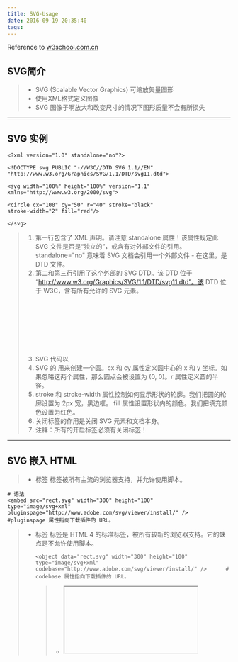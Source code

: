 ```yaml
---
title: SVG-Usage
date: 2016-09-19 20:35:40
tags:
---
```


Reference to 
[w3school.com.cn](http://www.w3school.com.cn/svg/svg_example.asp)

## SVG简介
> * SVG (Scalable Vector Graphics) 可缩放矢量图形
> * 使用XML格式定义图像
> * SVG 图像子啊放大和改变尺寸的情况下图形质量不会有所损失


---
## SVG 实例

```
<?xml version="1.0" standalone="no"?>

<!DOCTYPE svg PUBLIC "-//W3C//DTD SVG 1.1//EN" 
"http://www.w3.org/Graphics/SVG/1.1/DTD/svg11.dtd">

<svg width="100%" height="100%" version="1.1"
xmlns="http://www.w3.org/2000/svg">

<circle cx="100" cy="50" r="40" stroke="black"
stroke-width="2" fill="red"/>

</svg>
```
> 1. 第一行包含了 XML 声明。请注意 standalone 属性！该属性规定此 SVG 文件是否是“独立的”，或含有对外部文件的引用。
standalone="no" 意味着 SVG 文档会引用一个外部文件 - 在这里，是 DTD 文件。
> 2. 第二和第三行引用了这个外部的 SVG DTD。该 DTD 位于 “http://www.w3.org/Graphics/SVG/1.1/DTD/svg11.dtd”。该 DTD 位于 W3C，含有所有允许的 SVG 元素。
> 3. SVG 代码以 <svg> 元素开始，包括开启标签 <svg> 和关闭标签 </svg> 。这是根元素。width 和 height 属性可设置此 SVG 文档的宽度和高度。version 属性可定义所使用的 SVG 版本，xmlns 属性可定义 SVG 命名空间。
> 4. SVG 的 <circle> 用来创建一个圆。cx 和 cy 属性定义圆中心的 x 和 y 坐标。如果忽略这两个属性，那么圆点会被设置为 (0, 0)。r 属性定义圆的半径。
> 5. stroke 和 stroke-width 属性控制如何显示形状的轮廓。我们把圆的轮廓设置为 2px 宽，黑边框。
fill 属性设置形状内的颜色。我们把填充颜色设置为红色。
> 6. 关闭标签的作用是关闭 SVG 元素和文档本身。
> 7. 注释：所有的开启标签必须有关闭标签！



---
## SVG 嵌入 HTML
> * <embed> 标签
> <embed> 标签被所有主流的浏览器支持，并允许使用脚本。

```
# 语法
<embed src="rect.svg" width="300" height="100" 
type="image/svg+xml"
pluginspage="http://www.adobe.com/svg/viewer/install/" /> 	#pluginspage 属性指向下载插件的 URL。
```

> * <object> 标签
> <object> 标签是 HTML 4 的标准标签，被所有较新的浏览器支持。它的缺点是不允许使用脚本。

```
<object data="rect.svg" width="300" height="100" 
type="image/svg+xml"
codebase="http://www.adobe.com/svg/viewer/install/" />		# codebase 属性指向下载插件的 URL。
```


> * <iframe> 标签
> <iframe> 标签可工作在大部分的浏览器中。

```
<iframe src="rect.svg" width="300" height="100">
</iframe>
```


---
## SVG 形状

### 矩形<rect>

```
<?xml version="1.0" standalone="no"?>
<!DOCTYPE svg PUBLIC "-//W3C//DTD SVG 1.1//EN" 
"http://www.w3.org/Graphics/SVG/1.1/DTD/svg11.dtd">

<svg width="100%" height="100%" version="1.1"
xmlns="http://www.w3.org/2000/svg">

<rect width="300" height="100"			# rect 元素的 width 和 height 属性可定义矩形的高度和宽度
style="fill:rgb(0,0,255);stroke-width:1;	# style 属性用来定义 CSS 属性, CSS的fill定义颜色， stroke-width定义宽度
stroke:rgb(0,0,0)"/>				# stroke定义矩形边框颜色

</svg>
```


```
<?xml version="1.0" standalone="no"?>
<!DOCTYPE svg PUBLIC "-//W3C//DTD SVG 1.1//EN" 
"http://www.w3.org/Graphics/SVG/1.1/DTD/svg11.dtd">

<svg width="100%" height="100%" version="1.1"		#
xmlns="http://www.w3.org/2000/svg">

<rect x="20" y="20" width="250" height="250"		# x定义矩形左侧位置（例如，x="0" 定义矩形到浏览器窗口左侧的距离是 0px），y为顶端位置(例如，y="0" 定义矩形到浏览器窗口顶端的距离是 0px)
style="fill:blue;stroke:pink;stroke-width:5;		
fill-opacity:0.1;stroke-opacity:0.9"/>			# CSS的fill-opacity 定义透明度(0-1取值)， stroke-opacity 属性定义笔触颜色的透明度（0-1取值）

</svg>
```


```
#带有圆角的矩形
<?xml version="1.0" standalone="no"?>
<!DOCTYPE svg PUBLIC "-//W3C//DTD SVG 1.1//EN" 
"http://www.w3.org/Graphics/SVG/1.1/DTD/svg11.dtd">

<svg width="100%" height="100%" version="1.1"
xmlns="http://www.w3.org/2000/svg">

<rect x="20" y="20" rx="20" ry="20" width="250"   	#rx和ry定义矩形产生的圆角
height="100" style="fill:red;stroke:black;
stroke-width:5;opacity:0.5"/>

</svg>
```

---
### 圆形 <circle>

```
<?xml version="1.0" standalone="no"?>
<!DOCTYPE svg PUBLIC "-//W3C//DTD SVG 1.1//EN" 
"http://www.w3.org/Graphics/SVG/1.1/DTD/svg11.dtd">

<svg width="100%" height="100%" version="1.1"
xmlns="http://www.w3.org/2000/svg">

<circle cx="100" cy="50" r="40" stroke="black" 		#cx和cy定义圆点的x和y坐标，省略cx和cy，圆中心会被设置成(0, 0),    r定义园的半径
stroke-width="2" fill="red"/>

</svg>
```

---
### 椭圆 <ellipse>

```
<?xml version="1.0" standalone="no"?>
<!DOCTYPE svg PUBLIC "-//W3C//DTD SVG 1.1//EN" 
"http://www.w3.org/Graphics/SVG/1.1/DTD/svg11.dtd">

<svg width="100%" height="100%" version="1.1"
xmlns="http://www.w3.org/2000/svg">

<ellipse cx="300" cy="150" rx="200" ry="80"	# cx 定义圆点x坐标，cy定义圆点y坐标，rx定义水平半径，ry定义垂直半径
style="fill:rgb(200,100,50);
stroke:rgb(0,0,100);stroke-width:2"/>

</svg>
```

```
<?xml version="1.0" standalone="no"?>
<!DOCTYPE svg PUBLIC "-//W3C//DTD SVG 1.1//EN" 
"http://www.w3.org/Graphics/SVG/1.1/DTD/svg11.dtd">

<svg width="100%" height="100%" version="1.1"
xmlns="http://www.w3.org/2000/svg">

<ellipse cx="240" cy="100" rx="220" ry="30"
style="fill:yellow"/>				#黄色椭圆

<ellipse cx="220" cy="100" rx="190" ry="20"
style="fill:white"/>				#白色椭圆

</svg>
```


---
### <line> 标签创建线条

```
<?xml version="1.0" standalone="no"?>
<!DOCTYPE svg PUBLIC "-//W3C//DTD SVG 1.1//EN" 
"http://www.w3.org/Graphics/SVG/1.1/DTD/svg11.dtd">

<svg width="100%" height="100%" version="1.1"
xmlns="http://www.w3.org/2000/svg">

<line x1="0" y1="0" x2="300" y2="300"		#x1 定义x轴线条开始， y1定义y轴线条开始， x2定义x轴线条结束，y2定义y轴线条结束
style="stroke:rgb(99,99,99);stroke-width:2"/>

</svg>
```

---
### <polygon> 创建不少于三个边的图形

```
<?xml version="1.0" standalone="no"?>
<!DOCTYPE svg PUBLIC "-//W3C//DTD SVG 1.1//EN" 
"http://www.w3.org/Graphics/SVG/1.1/DTD/svg11.dtd">

<svg width="100%" height="100%" version="1.1"
xmlns="http://www.w3.org/2000/svg">

<polygon points="220,100 300,210 170,250"	#points属性定义多边形每个角的x和y坐标
style="fill:#cccccc;
stroke:#000000;stroke-width:1"/>

</svg>
```

```
<?xml version="1.0" standalone="no"?>
<!DOCTYPE svg PUBLIC "-//W3C//DTD SVG 1.1//EN" 
"http://www.w3.org/Graphics/SVG/1.1/DTD/svg11.dtd">

<svg width="100%" height="100%" version="1.1"
xmlns="http://www.w3.org/2000/svg">

<polygon points="220,100 300,210 170,250 123,234"	#四边形
style="fill:#cccccc;
stroke:#000000;stroke-width:1"/>

</svg>
```


---
### <polyline> 创建仅包含直线的形状

```
<?xml version="1.0" standalone="no"?>
<!DOCTYPE svg PUBLIC "-//W3C//DTD SVG 1.1//EN" 
"http://www.w3.org/Graphics/SVG/1.1/DTD/svg11.dtd">

<svg width="100%" height="100%" version="1.1"
xmlns="http://www.w3.org/2000/svg">

<polyline points="0,0 0,20 20,20 20,40 40,40 40,60"	#仅包含直线的形状
style="fill:white;stroke:red;stroke-width:2"/>

</svg>
```


---
### <path> 表示路径
> 路径数据
> * M = moveto
> * L = lineto
> * H  = horizontal lineto
> * V = vertical lineto
> * C = curveto
> * S = smooth curveto
> * Q = quadratic belzier curveto
> * T = smooth quadratic Belzier curveto
> * A = elliptical Arc
> * Z = closepath

```
<?xml version="1.0" standalone="no"?>
<!DOCTYPE svg PUBLIC "-//W3C//DTD SVG 1.1//EN" 
"http://www.w3.org/Graphics/SVG/1.1/DTD/svg11.dtd">

<svg width="100%" height="100%" version="1.1"
xmlns="http://www.w3.org/2000/svg">

<path d="M250 150 L150 350 L350 350 Z" />   		#路径开始于250 150，到达150 350， 然后从那里开始到350 350， 最后在250 150 闭合路径

</svg>
```


```
<?xml version="1.0" standalone="no"?>
<!DOCTYPE svg PUBLIC "-//W3C//DTD SVG 1.1//EN" 
"http://www.w3.org/Graphics/SVG/1.1/DTD/svg11.dtd">

<svg width="100%" height="100%" version="1.1"
xmlns="http://www.w3.org/2000/svg">

<path d="M153 334					#螺旋路径
C153 334 151 334 151 334
C151 339 153 344 156 344
C164 344 171 339 171 334
C171 322 164 314 156 314
C142 314 131 322 131 334
C131 350 142 364 156 364
C175 364 191 350 191 334
C191 311 175 294 156 294
C131 294 111 311 111 334
C111 361 131 384 156 384
C186 384 211 361 211 334
C211 300 186 274 156 274"
style="fill:white;stroke:red;stroke-width:2"/>

</svg>
```



---
### SVG 滤镜
> * 滤镜用来向形状和文本添加特殊的效果
> 
> SVG 可使用的滤镜有
> * feBlend
> * feColorMatrix
> * feComponentTransfer
> * feComposite
> * feConvolveMatrix
> * feDiffuseLighting
> * feDisplacementMap
> * feFlood
> * feGaussianBlur
> * feImage
> * feMerge
> * feMorphology
> * feOffset
> * feSpecularLighting
> * feTile
> * feTurbulence
> * feDistantLight
> * fePointLight
> * feSpotLight



---
### 高斯模糊(Gaussian Blur)
> 必须在<defs> 标签中定义SVG滤镜
> 
> * <filter> 标签用来定义SVG滤镜,  <filter> 标签使用必须的id属性来定义向图形应用具体哪个滤镜
> * <filter> 标签必须嵌套在<defs>, 标签内。他允许诸如滤镜等特殊元素进行定义

```
<?xml version="1.0" standalone="no"?>
<!DOCTYPE svg PUBLIC "-//W3C//DTD SVG 1.1//EN" 
"http://www.w3.org/Graphics/SVG/1.1/DTD/svg11.dtd">

<svg width="100%" height="100%" version="1.1"
xmlns="http://www.w3.org/2000/svg">

<defs>
<filter id="Gaussian_Blur">				#id属性可为滤镜定义一个唯一的名称（同一滤镜可被文档中的多个元素使用）
<feGaussianBlur in="SourceGraphic" stdDeviation="3" />	#滤镜效果是通过 <feGaussianBlur> 标签进行定义的。fe 后缀可用于所有的滤镜 <feGaussianBlur> 标签的 stdDeviation 属性可定义模糊的程度;   in="SourceGraphic" 这个部分定义了由整个图像创建效果
</filter>
</defs>

<ellipse cx="200" cy="150" rx="70" ry="40"
style="fill:#ff0000;stroke:#000000;
stroke-width:2;filter:url(#Gaussian_Blur)"/>

</svg>
```


```
<?xml version="1.0" standalone="no"?>
<!DOCTYPE svg PUBLIC "-//W3C//DTD SVG 1.1//EN" 
"http://www.w3.org/Graphics/SVG/1.1/DTD/svg11.dtd">

<svg width="100%" height="100%" version="1.1"
xmlns="http://www.w3.org/2000/svg">

<defs>
<filter id="Gaussian_Blur">
<feGaussianBlur in="SourceGraphic" stdDeviation="20"/>		#stdDeviation 值不同,效果也不相同
</filter>
</defs>

<ellipse cx="200" cy="150" rx="70" ry="40"
style="fill:#ff0000;stroke:#000000;
stroke-width:2;filter:url(#Gaussian_Blur)"/>

</svg>
```



---
### SVG 线性渐变
> * SVG 渐变必须在<defs>标签中定义
> * 渐变是从一种颜色到另一种颜色平滑过渡。另外，可以把多个颜色的过渡应用到同一个元素上。
> 
> * 线性渐变
> * <linearGradient> 可以定义SVG的线性渐变
> * <linearGradient> 标签必须嵌套在 <defs> 的内部。<defs> 标签是 definitions 的缩写，它可对诸如渐变之类的特殊元素进行定义。
> 
> 线性渐变可被定义为水平、垂直或角形的渐变：
> 当 y1 和 y2 相等，而 x1 和 x2 不同时，可创建水平渐变
> 当 x1 和 x2 相等，而 y1 和 y2 不同时，可创建垂直渐变
> 当 x1 和 x2 不同，且 y1 和 y2 不同时，可创建角形渐变


```
<?xml version="1.0" standalone="no"?>
<!DOCTYPE svg PUBLIC "-//W3C//DTD SVG 1.1//EN" 
"http://www.w3.org/Graphics/SVG/1.1/DTD/svg11.dtd">

<svg width="100%" height="100%" version="1.1"
xmlns="http://www.w3.org/2000/svg">

<defs>
<linearGradient id="orange_red" x1="0%" y1="0%" x2="100%" y2="0%">	#<linearGradient> 标签的 id 属性可为渐变定义一个唯一的名称;   <linearGradient> 标签的 x1、x2、y1、y2 属性可定义渐变的开始和结束位置
<stop offset="0%" style="stop-color:rgb(255,255,0);			#渐变的颜色范围可由两种或多种颜色组成。每种颜色通过一个 <stop> 标签来规定。offset 属性用来定义渐变的开始和结束位置
stop-opacity:1"/>
<stop offset="100%" style="stop-color:rgb(255,0,0);
stop-opacity:1"/>
</linearGradient>
</defs>

<ellipse cx="200" cy="190" rx="85" ry="55"
style="fill:url(#orange_red)"/>						#fill:url(#orange_red) 属性把 ellipse 元素链接到此渐变

</svg>
```


```
# 垂直渐变
<?xml version="1.0" standalone="no"?>
<!DOCTYPE svg PUBLIC "-//W3C//DTD SVG 1.1//EN" 
"http://www.w3.org/Graphics/SVG/1.1/DTD/svg11.dtd">

<svg width="100%" height="100%" version="1.1"
xmlns="http://www.w3.org/2000/svg">

<defs>
<linearGradient id="orange_red" x1="0%" y1="0%" x2="0%" y2="100%">
<stop offset="0%" style="stop-color:rgb(255,255,0);
stop-opacity:1"/>
<stop offset="100%" style="stop-color:rgb(255,0,0);
stop-opacity:1"/>
</linearGradient>
</defs>

<ellipse cx="200" cy="190" rx="85" ry="55"
style="fill:url(#orange_red)"/>

</svg>
```

---
### 放射性渐变
> * <radialGradient> 用来定义放射性渐变。
> * <radialGradient> 标签必须嵌套在 <defs> 中。<defs> 标签是 definitions 的缩写，它允许对诸如渐变等特殊元素进行定义。

```
<?xml version="1.0" standalone="no"?>
<!DOCTYPE svg PUBLIC "-//W3C//DTD SVG 1.1//EN" 
"http://www.w3.org/Graphics/SVG/1.1/DTD/svg11.dtd">

<svg width="100%" height="100%" version="1.1"
xmlns="http://www.w3.org/2000/svg">

<defs>
<radialGradient id="grey_blue" cx="50%" cy="50%" r="50%"		#<radialGradient> 标签的 id 属性可为渐变定义一个唯一的名称; cx、cy 和 r 属性定义外圈，而 fx 和 fy 定义内圈 渐变的颜色范围可由两种或多种颜色组成。
fx="50%" fy="50%">
<stop offset="0%" style="stop-color:rgb(200,200,200);
stop-opacity:0"/>
<stop offset="100%" style="stop-color:rgb(0,0,255);			#每种颜色通过一个 <stop> 标签来规定。offset 属性用来定义渐变的开始和结束位置。
stop-opacity:1"/>
</radialGradient>
</defs>

<ellipse cx="230" cy="200" rx="110" ry="100"
style="fill:url(#grey_blue)"/>						#fill:url(#grey_blue) 属性把 ellipse 元素链接到此渐变

</svg>
```



```
#另一个例子
<?xml version="1.0" standalone="no"?>
<!DOCTYPE svg PUBLIC "-//W3C//DTD SVG 1.1//EN" 
"http://www.w3.org/Graphics/SVG/1.1/DTD/svg11.dtd">

<svg width="100%" height="100%" version="1.1"
xmlns="http://www.w3.org/2000/svg">

<defs>
<radialGradient id="grey_blue" cx="20%" cy="40%" r="50%"
fx="50%" fy="50%">
<stop offset="0%" style="stop-color:rgb(200,200,200);
stop-opacity:0"/>
<stop offset="100%" style="stop-color:rgb(0,0,255);
stop-opacity:1"/>
</radialGradient>
</defs>

<ellipse cx="230" cy="200" rx="110" ry="100"
style="fill:url(#grey_blue)"/>

</svg>
```


```
#红色警报闪烁
<svg xmlns="http://www.w3.org/2000/svg" version="1.1">
	<rect x="20" y="20" width="250" height="250">
		<animate attributeType="CSS" attributeName="fill" from="#f00" to="#ffd2d2" dur="600ms" repeatCount="indefinite" />
	</rect>
	<text font-family="microsoft yahei" font-size="40" y="100" x="160" text-anchor="middle" fill="#b90000">警报！</text>
</svg>
```

```
#蓝色渐变
<svg xmlns="http://www.w3.org/2000/svg" version="1.1">
  <rect x="20" y="20" width="250" height="250" style="fill:blue">
    <animate attributeType="CSS" attributeName="opacity" from="1" to="0" dur="5s" repeatCount="indefinite" />
  </rect>
</svg>
```



---
### SVG 元素


|元素|描述|
|-|-|
|a|定义超链接|
|altGlyph| 允许对象性文字进行控制，来呈现特殊的字符数据（例如，音乐符号或亚洲的文字）|
|altGlyphDef 定义一系列象性符号的替换（例如，音乐符号或者亚洲文字）|
|altGlyphItem| 定义一系列候选的象性符号的替换|
|animate |随时间动态改变属性|
|animateColor| 规定随时间进行的颜色转换|
|animateMotion|使元素沿着动作路径移动|
|animateTransform| 对元素进行动态的属性转换|
|circle|定义圆|
|clipPath||
|color-profile|规定颜色配置描述|
|cursor|定义独立于平台的光标|
|definition-src|定义单独的字体定义源|
|defs| 被引用元素的容器|
|desc| 对 SVG 中的元素的纯文本描述 - 并不作为图形的一部分来显示。用户代理会将其显示为工具提示。|
|ellipse |定义椭圆|
|feBlend |SVG 滤镜。使用不同的混合模式把两个对象合成在一起。|
|feColorMatrix|SVG 滤镜。应用matrix转换。|
|feComponentTransfer |SVG 滤镜。执行数据的 component-wise 重映射。|
|feComposite |SVG 滤镜。|
|feConvolveMatrix| SVG 滤镜。|
|feDiffuseLighting|SVG 滤镜。|
|feDisplacementMap|SVG 滤镜。|
|feDistantLight|SVG 滤镜。 Defines a light source|
|feFlood |SVG 滤镜。|
|feFuncA |SVG 滤镜。feComponentTransfer 的子元素。|
|feFuncB |SVG 滤镜。feComponentTransfer 的子元素。|
|feFuncG |SVG 滤镜。feComponentTransfer 的子元素。|
|feFuncR |SVG 滤镜。feComponentTransfer 的子元素。|
|feGaussianBlur|SVG 滤镜。对图像执行高斯模糊。|
|feImage |SVG 滤镜。|
|feMerge |SVG 滤镜。创建累积而上的图像。|
|feMergeNode |SVG 滤镜。feMerge的子元素。|
|feMorphology| SVG 滤镜。 对源图形执行"fattening" 或者 "thinning"。|
|feOffset| SVG 滤镜。相对与图形的当前位置来移动图像。|
|fePointLight| SVG 滤镜。|
|feSpecularLighting|SVG 滤镜。|
|feSpotLight |SVG 滤镜。|
|feTile|SVG 滤镜。|
|feTurbulence| SVG 滤镜。|
|filter|滤镜效果的容器。|
|font| 定义字体。|
|font-face|描述某字体的特点。|
|font-face-format||
|font-face-name||
|font-face-src| |
|font-face-uri| |
|foreignObject| |
|g|用于把相关元素进行组合的容器元素。|
|glyph|为给定的象形符号定义图形。|
|glyphRef| 定义要使用的可能的象形符号。|
|hkern| |
|image| |
|line| 定义线条。|
|linearGradient|定义线性渐变。|
|marker||
|mask||
|metadata| 规定元数据。|
|missing-glyph| |
|mpath| |
|path| 定义路径。|
|pattern||
|polygon 定义由一系列连接的直线组成的封闭形状。|
|polyline| 定义一系列连接的直线。|
|radialGradient|定义放射形的渐变。|
|rect| 定义矩形。|
|script|脚本容器。（例如ECMAScript）|
|set |为指定持续时间的属性设置值|
|stop||
|style|可使样式表直接嵌入SVG内容内部。|
|svg |定义SVG文档片断。|
|switch||
|symbol||
|text||
|textPath||
|title|对 SVG 中的元素的纯文本描述 - 并不作为图形的一部分来显示。用户代理会将其显示为工具提示。|
|tref||
|tspan| |
|use||
|view||
|vkern||




---
## svgwrite 模块

